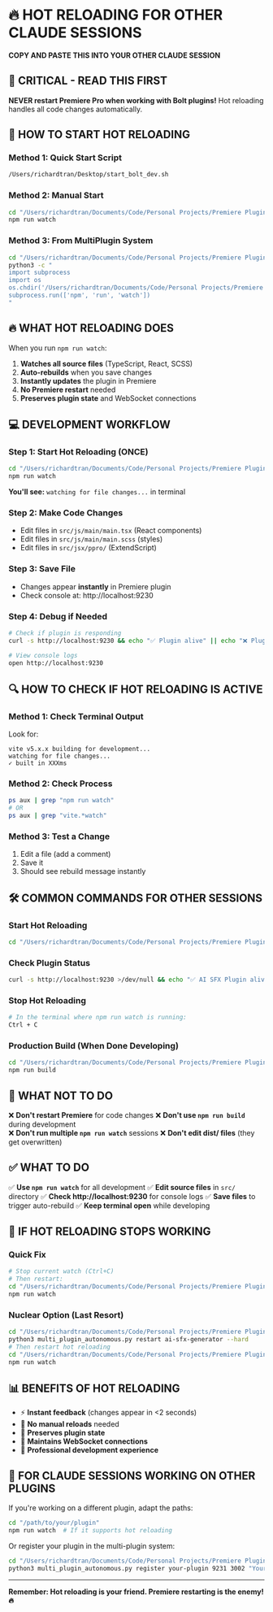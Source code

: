 # 🔥 HOT RELOADING FOR OTHER CLAUDE SESSIONS

**COPY AND PASTE THIS INTO YOUR OTHER CLAUDE SESSION**

## 🚨 CRITICAL - READ THIS FIRST

**NEVER restart Premiere Pro when working with Bolt plugins!** 
Hot reloading handles all code changes automatically.

## 🚀 HOW TO START HOT RELOADING

### Method 1: Quick Start Script
```bash
/Users/richardtran/Desktop/start_bolt_dev.sh
```

### Method 2: Manual Start
```bash
cd "/Users/richardtran/Documents/Code/Personal Projects/Premiere Plugins/Ai SFX/AI-SFX-Bolt"
npm run watch
```

### Method 3: From MultiPlugin System
```bash
cd "/Users/richardtran/Documents/Code/Personal Projects/Premiere Plugins/Ai SFX/AI-SFX-Bolt/MultiPluginSystem"
python3 -c "
import subprocess
import os
os.chdir('/Users/richardtran/Documents/Code/Personal Projects/Premiere Plugins/Ai SFX/AI-SFX-Bolt')
subprocess.run(['npm', 'run', 'watch'])
"
```

## 🔥 WHAT HOT RELOADING DOES

When you run `npm run watch`:
1. **Watches all source files** (TypeScript, React, SCSS)
2. **Auto-rebuilds** when you save changes
3. **Instantly updates** the plugin in Premiere
4. **No Premiere restart** needed
5. **Preserves plugin state** and WebSocket connections

## 💻 DEVELOPMENT WORKFLOW

### Step 1: Start Hot Reloading (ONCE)
```bash
cd "/Users/richardtran/Documents/Code/Personal Projects/Premiere Plugins/Ai SFX/AI-SFX-Bolt"
npm run watch
```
**You'll see:** `watching for file changes...` in terminal

### Step 2: Make Code Changes
- Edit files in `src/js/main/main.tsx` (React components)
- Edit files in `src/js/main/main.scss` (styles) 
- Edit files in `src/jsx/ppro/` (ExtendScript)

### Step 3: Save File
- Changes appear **instantly** in Premiere plugin
- Check console at: http://localhost:9230

### Step 4: Debug if Needed
```bash
# Check if plugin is responding
curl -s http://localhost:9230 && echo "✅ Plugin alive" || echo "❌ Plugin dead"

# View console logs
open http://localhost:9230
```

## 🔍 HOW TO CHECK IF HOT RELOADING IS ACTIVE

### Method 1: Check Terminal Output
Look for:
```
vite v5.x.x building for development...
watching for file changes...
✓ built in XXXms
```

### Method 2: Check Process
```bash
ps aux | grep "npm run watch"
# OR
ps aux | grep "vite.*watch"
```

### Method 3: Test a Change
1. Edit a file (add a comment)
2. Save it
3. Should see rebuild message instantly

## 🛠️ COMMON COMMANDS FOR OTHER SESSIONS

### Start Hot Reloading
```bash
cd "/Users/richardtran/Documents/Code/Personal Projects/Premiere Plugins/Ai SFX/AI-SFX-Bolt" && npm run watch
```

### Check Plugin Status
```bash
curl -s http://localhost:9230 >/dev/null && echo "✅ AI SFX Plugin alive" || echo "❌ Plugin not responding"
```

### Stop Hot Reloading
```bash
# In the terminal where npm run watch is running:
Ctrl + C
```

### Production Build (When Done Developing)
```bash
cd "/Users/richardtran/Documents/Code/Personal Projects/Premiere Plugins/Ai SFX/AI-SFX-Bolt"
npm run build
```

## 🚫 WHAT NOT TO DO

❌ **Don't restart Premiere** for code changes
❌ **Don't use `npm run build`** during development  
❌ **Don't run multiple `npm run watch`** sessions
❌ **Don't edit dist/ files** (they get overwritten)

## ✅ WHAT TO DO

✅ **Use `npm run watch`** for all development
✅ **Edit source files** in `src/` directory
✅ **Check http://localhost:9230** for console logs
✅ **Save files** to trigger auto-rebuild
✅ **Keep terminal open** while developing

## 🔧 IF HOT RELOADING STOPS WORKING

### Quick Fix
```bash
# Stop current watch (Ctrl+C)
# Then restart:
cd "/Users/richardtran/Documents/Code/Personal Projects/Premiere Plugins/Ai SFX/AI-SFX-Bolt"
npm run watch
```

### Nuclear Option (Last Resort)
```bash
cd "/Users/richardtran/Documents/Code/Personal Projects/Premiere Plugins/Ai SFX/AI-SFX-Bolt/MultiPluginSystem"
python3 multi_plugin_autonomous.py restart ai-sfx-generator --hard
# Then restart hot reloading
cd "/Users/richardtran/Documents/Code/Personal Projects/Premiere Plugins/Ai SFX/AI-SFX-Bolt"
npm run watch
```

## 📊 BENEFITS OF HOT RELOADING

- ⚡ **Instant feedback** (changes appear in <2 seconds)
- 🔄 **No manual reloads** needed
- 💾 **Preserves plugin state** 
- 🔗 **Maintains WebSocket connections**
- 🚀 **Professional development experience**

## 🎯 FOR CLAUDE SESSIONS WORKING ON OTHER PLUGINS

If you're working on a different plugin, adapt the paths:
```bash
cd "/path/to/your/plugin"
npm run watch  # If it supports hot reloading
```

Or register your plugin in the multi-plugin system:
```bash
cd "/Users/richardtran/Documents/Code/Personal Projects/Premiere Plugins/Ai SFX/AI-SFX-Bolt/MultiPluginSystem"
python3 multi_plugin_autonomous.py register your-plugin 9231 3002 "Your Plugin Name"
```

---

**Remember: Hot reloading is your friend. Premiere restarting is the enemy! 🔥**